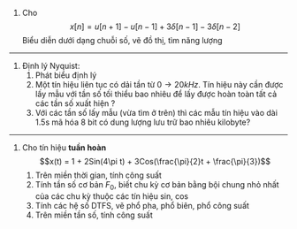 1. Cho $$x[n] = u[n+1] -u[n-1] + 3\delta[n - 1] -   3\delta[n - 2]$$ Biểu diễn dưới dạng chuỗi số, vẽ đồ thị, tìm năng lượng
___
1. Định lý Nyquist:
	1. Phát biểu định lý
	2. Một tín hiệu liên tục có dải tần từ $0 \to 20kHz$. Tín hiệu này cần được lấy mẫu với tần số tối thiểu bao nhiêu để lấy được hoàn toàn tất cả các tần số xuất hiện ?
	3. Với các tần số lấy mẫu (vừa tìm ở trên) thì các mẫu tín hiệu vào dài 1.5s mã hóa 8 bit có dung lượng lưu trữ bao nhiêu kilobyte?
___
1. Cho tín hiệu **tuần hoàn** $$x(t) = 1 + 2Sin(4\pi t) + 3Cos(\frac{\pi}{2}t + \frac{\pi}{3})$$
	1. Trên miền thời gian, tính công suất 
	2. Tính tần số cơ bản $F_0$, biết chu kỳ cơ bản bằng bội chung nhỏ nhất của các chu kỳ thuộc các tín hiệu sin, cos
	3. Tính các hệ số DTFS, vẽ phổ pha, phổ biên, phổ công suất
	4. Trên miền tần số, tính công suất 
